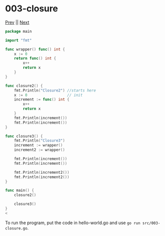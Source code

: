 # 003-closure


[Prev](002-variable.md) || [Next](004-blank-identifier.md)

```go
package main

import "fmt"

func wrapper() func() int {
	x := 0
	return func() int {
		x++
		return x
	}
}

func closure2() {
	fmt.Println("Closure2") //starts here
	x := 0                  // init
	increment := func() int {
		x++
		return x
	}
	fmt.Println(increment())
	fmt.Println(increment())
}

func closure3() {
	fmt.Println("Closure3")
	increment := wrapper()
	increment2 := wrapper()

	fmt.Println(increment())
	fmt.Println(increment())

	fmt.Println(increment2())
	fmt.Println(increment2())
}

func main() {
	closure2()

	closure3()
}
<
```
To run the program, put the code in hello-world.go and use `go run src/003-closure.go`.
